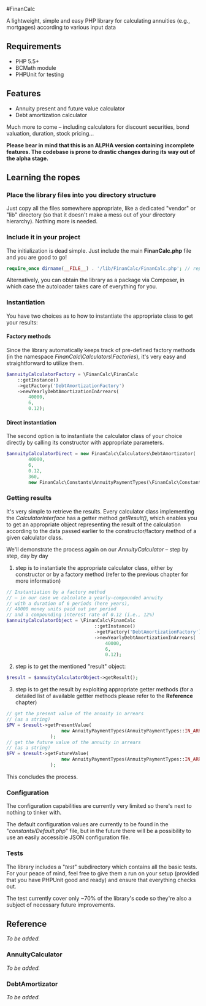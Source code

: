 #FinanCalc

A lightweight, simple and easy PHP library for calculating annuities (e.g., mortgages) according to various input data

## Requirements
* PHP 5.5+
* BCMath module
* PHPUnit for testing

## Features
* Annuity present and future value calculator
* Debt amortization calculator

Much more to come – including calculators for discount securities, bond valuation, duration, stock pricing...

**Please bear in mind that this is an ALPHA version containing incomplete features. The codebase is prone to drastic changes during its way out of the alpha stage.**

## Learning the ropes

### Place the library files into you directory structure

Just copy all the files somewhere appropriate, like a dedicated "vendor" or "lib" directory (so that it doesn't make a mess out of your directory hierarchy). Nothing more is needed.

### Include it in your project

The initialization is dead simple. Just include the main **FinanCalc.php** file and you are good to go!

```php
require_once dirname(__FILE__) . '/lib/FinanCalc/FinanCalc.php'; // replace the example path with yours
```

Alternatively, you can obtain the library as a package via Composer, in which case the autoloader takes care of everything for you.

### Instantiation

You have two choices as to how to instantiate the appropriate class to get your results:

#### Factory methods

Since the library automatically keeps track of pre-defined factory methods (in the namespace *FinanCalc\Calculators\Factories*), it's very easy and straightforward to utilize them.

```php
$annuityCalculatorFactory = \FinanCalc\FinanCalc
    ::getInstance()
    ->getFactory('DebtAmortizationFactory')
    ->newYearlyDebtAmortizationInArrears(
        40000,
        6,
        0.12);
```

#### Direct instantiation

The second option is to instantiate the calculator class of your choice directly by calling its constructor with appropriate parameters.

```php
$annuityCalculatorDirect = new FinanCalc\Calculators\DebtAmortizator(
        40000,
        6,
        0.12,
        360,
        new FinanCalc\Constants\AnnuityPaymentTypes(\FinanCalc\Constants\AnnuityPaymentTypes::IN_ARREARS));
```

### Getting results

It's very simple to retrieve the results. Every calculator class implementing the *CalculatorInterface* has a getter method *getResult()*, which enables you to get an appropriate object representing the result of the calculation according to the data passed earlier to the constructor/factory method of a given calculator class.

We'll demonstrate the process again on our *AnnuityCalculator* – step by step, day by day

1. step is to instantiate the appropriate calculator class, either by constructor or by a factory method (refer to the previous chapter for more information)

```php
// Instantiation by a factory method 
// – in our case we calculate a yearly-compounded annuity
// with a duration of 6 periods (here years),
// 40000 money units paid out per period
// and a compounding interest rate of 0.12 (i.e., 12%)
$annuityCalculatorObject = \FinanCalc\FinanCalc
                                ::getInstance()
                                ->getFactory('DebtAmortizationFactory')
                                ->newYearlyDebtAmortizationInArrears(
                                    40000,
                                    6,
                                    0.12);
```

2. step is to get the mentioned "result" object:

```php
$result = $annuityCalculatorObject->getResult();
```

3. step is to get the result by exploiting appropriate getter methods (for a detailed list of available gettter methods please refer to the **Reference** chapter)

```php
// get the present value of the annuity in arrears
// (as a string)
$PV = $result->getPresentValue(
                    new AnnuityPaymentTypes(AnnuityPaymentTypes::IN_ARREARS)
                );
// get the future value of the annuity in arrears
// (as a string)
$FV = $result->getFutureValue(
                    new AnnuityPaymentTypes(AnnuityPaymentTypes::IN_ARREARS)
                );
```

This concludes the process.


### Configuration

The configuration capabilities are currently very limited so there's next to nothing to tinker with.

The default configuration values are currently to be found in the "*constants/Default.php*" file, but in the future there will be a possibility to use an easily accessible JSON configuration file.

### Tests

The library includes a "*test*" subdirectory which contains all the basic tests. For your peace of mind, feel free to give them a run on your setup (provided that you have PHPUnit good and ready) and ensure that everything checks out.

The test currently cover only ~70% of the library's code so they're also a subject of necessary future improvements.

## Reference

*To be added.*

### AnnuityCalculator

*To be added.*

### DebtAmortizator

*To be added.*



